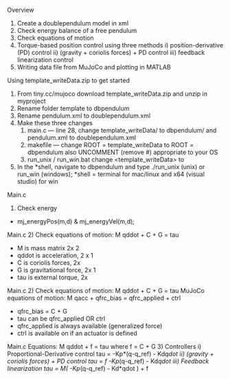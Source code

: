 Overview

1. Create a doublependulum model in xml
2. Check energy balance of a free pendulum
3. Check equations of motion
4. Torque-based position control using three methods
    i) position-derivative (PD) control
    ii) (gravity + coriolis forces) + PD control
    iii) feedback linearization control
5. Writing data file from MuJoCo and plotting in MATLAB


Using template_writeData.zip to get started

1. From tiny.cc/mujoco download template_writeData.zip and unzip in
    myproject
2. Rename folder template to dbpendulum
3. Rename pendulum.xml to doublependulum.xml
4. Make these three changes
    1. main.c — line 28, change template_writeData/ to dbpendulum/ and
       pendulum.xml to doublependulum.xml
    2. makefile — change ROOT = template_writeData to ROOT =
       dbpendulum also UNCOMMENT (remove #) appropriate to your OS
    3. run_unix / run_win.bat change <template_writeData> to <dbpendulum>
5. In the *shell, navigate to dbpendulum and type ./run_unix (unix) or run_win
    (windows); *shell = terminal for mac/linux and x64 (visual studio) for win


Main.c
1) Check energy

- mj_energyPos(m,d) & mj_energyVel(m,d);


Main.c
2) Check equations of motion: M qddot + C + G = tau

- M is mass matrix 2x 2
- qddot is acceleration, 2 x 1
- C is coriolis forces, 2x
- G is gravitational force, 2x 1
- tau is external torque, 2x


Main.c
2) Check equations of motion: M qddot + C + G = tau
MuJoCo equations of motion:
M qacc + qfrc_bias = qfrc_applied + ctrl

- qfrc_bias = C + G
- tau can be qfrc_applied OR ctrl
- qfrc_applied is always available (generalized force)
- ctrl is available on if an actuator is defined


Main.c
Equations: M qddot + f = tau where f = C + G
3) Controllers
i) Proportional-Derivative control
tau = -Kp*(q-q_ref) - Kd*qdot
ii) (gravity + coriolis forces) + PD control
tau = f -Kp*(q-q_ref) - Kd*qdot
iii) Feedback linearization
tau = M( -Kp*(q-q_ref) - Kd*qdot ) + f


